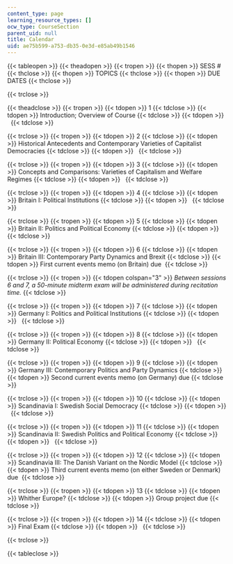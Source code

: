 ```yaml
---
content_type: page
learning_resource_types: []
ocw_type: CourseSection
parent_uid: null
title: Calendar
uid: ae75b599-a753-db35-0e3d-e85ab49b1546
---
```


{{< tableopen >}}
{{< theadopen >}}
{{< tropen >}}
{{< thopen >}}
SESS #
{{< thclose >}}
{{< thopen >}}
TOPICS
{{< thclose >}}
{{< thopen >}}
DUE DATES
{{< thclose >}}

{{< trclose >}}

{{< theadclose >}}
{{< tropen >}}
{{< tdopen >}}
1
{{< tdclose >}}
{{< tdopen >}}
Introduction; Overview of Course
{{< tdclose >}}
{{< tdopen >}}
 
{{< tdclose >}}

{{< trclose >}}
{{< tropen >}}
{{< tdopen >}}
2
{{< tdclose >}}
{{< tdopen >}}
Historical Antecedents and Contemporary Varieties of Capitalist Democracies
{{< tdclose >}}
{{< tdopen >}}
 
{{< tdclose >}}

{{< trclose >}}
{{< tropen >}}
{{< tdopen >}}
3
{{< tdclose >}}
{{< tdopen >}}
Concepts and Comparisons: Varieties of Capitalism and Welfare Regimes
{{< tdclose >}}
{{< tdopen >}}
 
{{< tdclose >}}

{{< trclose >}}
{{< tropen >}}
{{< tdopen >}}
4
{{< tdclose >}}
{{< tdopen >}}
Britain I: Political Institutions
{{< tdclose >}}
{{< tdopen >}}
 
{{< tdclose >}}

{{< trclose >}}
{{< tropen >}}
{{< tdopen >}}
5
{{< tdclose >}}
{{< tdopen >}}
Britain II: Politics and Political Economy
{{< tdclose >}}
{{< tdopen >}}
 
{{< tdclose >}}

{{< trclose >}}
{{< tropen >}}
{{< tdopen >}}
6
{{< tdclose >}}
{{< tdopen >}}
Britain III: Contemporary Party Dynamics and Brexit
{{< tdclose >}}
{{< tdopen >}}
First current events memo (on Britain) due 
{{< tdclose >}}

{{< trclose >}}
{{< tropen >}}
{{< tdopen colspan="3" >}}
_Between sessions 6 and 7, a 50-minute midterm exam will be administered during recitation time._
{{< tdclose >}}

{{< trclose >}}
{{< tropen >}}
{{< tdopen >}}
7
{{< tdclose >}}
{{< tdopen >}}
Germany I: Politics and Political Institutions
{{< tdclose >}}
{{< tdopen >}}
 
{{< tdclose >}}

{{< trclose >}}
{{< tropen >}}
{{< tdopen >}}
8
{{< tdclose >}}
{{< tdopen >}}
Germany II: Political Economy
{{< tdclose >}}
{{< tdopen >}}
 
{{< tdclose >}}

{{< trclose >}}
{{< tropen >}}
{{< tdopen >}}
9
{{< tdclose >}}
{{< tdopen >}}
Germany III: Contemporary Politics and Party Dynamics
{{< tdclose >}}
{{< tdopen >}}
Second current events memo (on Germany) due
{{< tdclose >}}

{{< trclose >}}
{{< tropen >}}
{{< tdopen >}}
10
{{< tdclose >}}
{{< tdopen >}}
Scandinavia I: Swedish Social Democracy
{{< tdclose >}}
{{< tdopen >}}
 
{{< tdclose >}}

{{< trclose >}}
{{< tropen >}}
{{< tdopen >}}
11
{{< tdclose >}}
{{< tdopen >}}
Scandinavia II: Swedish Politics and Political Economy
{{< tdclose >}}
{{< tdopen >}}
 
{{< tdclose >}}

{{< trclose >}}
{{< tropen >}}
{{< tdopen >}}
12
{{< tdclose >}}
{{< tdopen >}}
Scandinavia III: The Danish Variant on the Nordic Model
{{< tdclose >}}
{{< tdopen >}}
Third current events memo (on either Sweden or Denmark) due 
{{< tdclose >}}

{{< trclose >}}
{{< tropen >}}
{{< tdopen >}}
13
{{< tdclose >}}
{{< tdopen >}}
Whither Europe?
{{< tdclose >}}
{{< tdopen >}}
Group project due
{{< tdclose >}}

{{< trclose >}}
{{< tropen >}}
{{< tdopen >}}
14
{{< tdclose >}}
{{< tdopen >}}
Final Exam
{{< tdclose >}}
{{< tdopen >}}
 
{{< tdclose >}}

{{< trclose >}}

{{< tableclose >}}